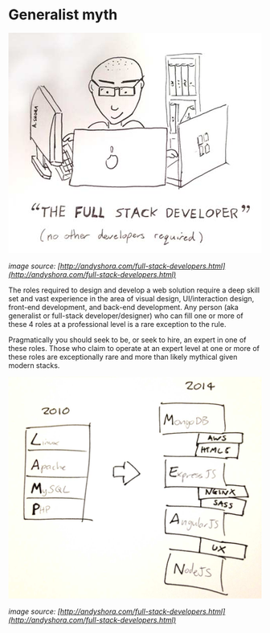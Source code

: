 # Generalist myth

![](../images/full-stack.jpg "http://andyshora.com/full-stack-developers.html")

<cite>image source: [http://andyshora.com/full-stack-developers.html](http://andyshora.com/full-stack-developers.html)</cite>

The roles required to design and develop a web solution require a deep skill set and vast experience in the area of visual design, UI/interaction design, front-end development, and back-end development. Any person (aka generalist or full-stack developer/designer) who can fill one or more of these 4 roles at a professional level is a rare exception to the rule.

Pragmatically you should seek to be, or seek to hire, an expert in one of these roles. Those who claim to operate at an expert level at one or more of these roles are exceptionally rare and more than likely mythical given modern stacks.

![](../images/stacks-change.jpg "http://andyshora.com/full-stack-developers.html")

<cite>image source: [http://andyshora.com/full-stack-developers.html](http://andyshora.com/full-stack-developers.html)</cite>
















 






